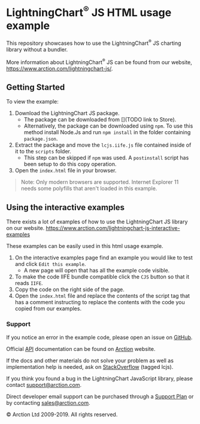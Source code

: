 # LightningChart<sup>&#174;</sup> JS HTML usage example

This repository showcases how to use the LightningChart<sup>&#174;</sup> JS charting library without a bundler.

More information about LightningChart<sup>&#174;</sup> JS can be found from our website, https://www.arction.com/lightningchart-js/.

## Getting Started

To view the example:

1. Download the LightningChart JS package.
    * The package can be downloaded from [](TODO link to Store).
    * Alternatively, the package can be downloaded using `npm`. To use this method install Node.Js and run `npm install` in the folder containing `package.json`.
2. Extract the package and move the `lcjs.iife.js` file contained inside of it to the `scripts` folder.
    * This step can be skipped if `npm` was used. A `postinstall` script has been setup to do this copy operation.
3. Open the `index.html` file in your browser.

> Note: Only modern browsers are supported. Internet Explorer 11 needs some polyfills that aren't loaded in this example.

## Using the interactive examples

There exists a lot of examples of how to use the LightningChart JS library on our website. https://www.arction.com/lightningchart-js-interactive-examples

These examples can be easily used in this html usage example. 

1. On the interactive examples page find an example you would like to test and click `Edit this example`.
   * A new page will open that has all the example code visible.
2. To make the code IIFE bundle compatible click the `CJS` button so that it reads `IIFE`.
3. Copy the code on the right side of the page. 
4. Open the `index.html` file and replace the contents of the script tag that has a comment instructing to replace the contents with the code you copied from our examples.

### Support

If you notice an error in the example code, please open an issue on [GitHub][0].

Official [API][1] documentation can be found on [Arction][2] website.

If the docs and other materials do not solve your problem as well as implementation help is needed, ask on [StackOverflow][3] (tagged lcjs).

If you think you found a bug in the LightningChart JavaScript library, please contact support@arction.com.

Direct developer email support can be purchased through a [Support Plan][4] or by contacting sales@arction.com.

© Arction Ltd 2009-2019. All rights reserved.

[0]: https://github.com/Arction/lcjs-html-example/issues
[1]: https://www.arction.com/lightningchart-js-api-documentation
[2]: https://arction.com
[3]: https://stackoverflow.com/questions/tagged/lcjs?sort=newest
[4]: https://www.arction.com/support-services/
